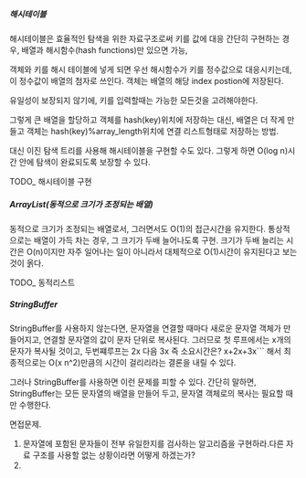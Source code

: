 

##### 해시테이블

해시테이블은 효율적인 탐색을 위한 자료구조로써 키를 값에 대응
간단히 구현하는 경우,
배열과 해시함수(hash functions)만 있으면 가능,

객체와 키를 해시 테이블에 넣게 되면 우선 해시함수가 키를 정수값으로 대응시키는데, 이 정수값이 배열의 첨자로 쓰인다. 객체는 배열의 해당 index postion에 저장된다.

유일성이 보장되지 않기에, 키를 입력할때는 가능한 모든것을 고려해야한다.

그렇게 큰 배열을 할당하고 객체를 hash(key)위치에 저장하는 대신, 배열은 더 작게 만들고 객체는 hash(key)%array_length위치에 연결 리스트형태로 저장하는 방법.

대신 이진 탐색 트리를 사용해 해시테이블을 구현할 수도 있다. 그렇게 하면 O(log n)시간 안에 탐색이 완료되도록 보장할 수 있다.

TODO_ 해시테이블 구현

##### ArrayList(동적으로 크기가 조정되는 배열)

동적으로 크기가 조정되는 배열로서, 그러면서도 O(1)의 접근시간을 유지한다. 통상적으로는 배열이 가득 차는 경우, 그 크기가 두배 늘어나도록 구현. 크기가 두배 늘리는 시간은 O(n)이지만 자주 일어나는 일이 아니라서 대체적으로 O(1)시간이 유지된다고 보는 것이 옭다.

TODO_ 동적리스트

##### StringBuffer

StringBuffer를 사용하지 않는다면, 문자열을 연결할 때마다 새로운 문자열 객체가 만들어지고, 연결할 문자열의 값이 문자 단위로 복사된다. 그러므로 첫 루프에서는 x개의 문자가 복사될 것이고, 두번쨰루프는 2x 다음 3x 즉 소요시간은?
x+2x+3x``` 해서 최종적으로는 O(x n^2)만큼의 시간이 걸리리라는 결론을 내릴 수 있다.

그러나 StringBuffer를 사용하면 이런 문제를 피할 수 있다.
간단히 말하면, StringBuffer는 모든 문자열의 배열을 만들어 두고, 문자열 객체로의 복사는 필요할 때만 수행한다.


면접문제.

1. 문자열에 포함된 문자들이 전부 유일한지를 검사하는 알고리즘을 구현하라.다른 자료 구조를 사용할 없는 상황이라면 어떻게 하겠는가?
2.
